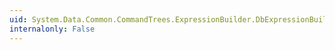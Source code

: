 ```yaml
---
uid: System.Data.Common.CommandTrees.ExpressionBuilder.DbExpressionBuilder.GroupBind(System.Data.Common.CommandTrees.DbExpression)
internalonly: False
---
```


